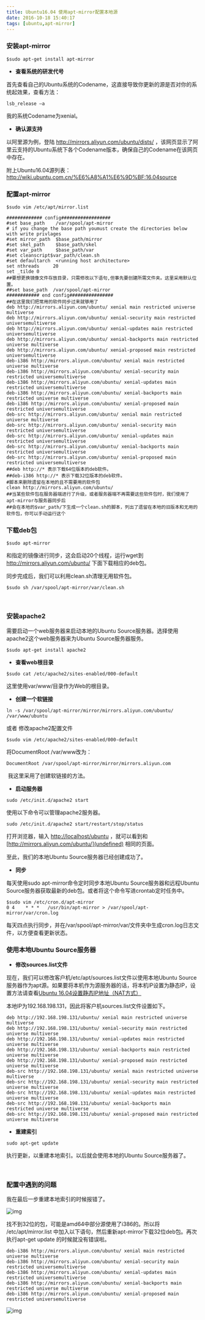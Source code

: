 ```yaml
---
title: Ubuntu16.04 使用apt-mirror配置本地源
date: 2016-10-18 15:40:17
tags: [ubuntu,apt-mirror]
---
```


### **安装apt-mirror**

```shell
$sudo apt-get install apt-mirror
```

- **查看系统的研发代号**

首先查看自己的Ubuntu系统的Codename，这直接导致你更新的源是否对你的系统起效果，查看方法：

```shell
lsb_release –a
```

我的系统Codename为xenial。

- **确认源支持**

以阿里源为例，登陆 http://mirrors.aliyun.com/ubuntu/dists/ ，该网页显示了阿里云支持的Ubuntu系统下各个Codename版本，确保自己的Codename在该网页中存在。

附上Ubuntu16.04源列表：http://wiki.ubuntu.com.cn/%E6%A8%A1%E6%9D%BF:16.04source

<!---more-->

### **配置apt-mirror**

```shell
$sudo vim /etc/apt/mirror.list
```

```shell
############# config##################
#set base_path    /var/spool/apt-mirror
# if you change the base path youmust create the directories below with write privlages
#set mirror_path  $base_path/mirror 
#set skel_path    $base_path/skel
#set var_path     $base_path/var
#set cleanscript$var_path/clean.sh
#set defaultarch  <running host architecture>
set nthreads     20
set _tilde 0
##要想更换镜像文件存放目录，只需修改以下语句,但事先要创建所需文件夹。这里采用默认位置。
##set base_path  /var/spool/apt-mirror
############ end config################
##在这里我们把常用的软件同步过来就够用了
deb http://mirrors.aliyun.com/ubuntu/ xenial main restricted universe multiverse
deb http://mirrors.aliyun.com/ubuntu/ xenial-security main restricted universemultiverse
deb http://mirrors.aliyun.com/ubuntu/ xenial-updates main restricted universemultiverse
deb http://mirrors.aliyun.com/ubuntu/ xenial-backports main restricted universe multiverse
deb http://mirrors.aliyun.com/ubuntu/ xenial-proposed main restricted universemultiverse
deb-i386 http://mirrors.aliyun.com/ubuntu/ xenial main restricted universe multiverse
deb-i386 http://mirrors.aliyun.com/ubuntu/ xenial-security main restricted universemultiverse
deb-i386 http://mirrors.aliyun.com/ubuntu/ xenial-updates main restricted universemultiverse
deb-i386 http://mirrors.aliyun.com/ubuntu/ xenial-backports main restricted universe multiverse
deb-i386 http://mirrors.aliyun.com/ubuntu/ xenial-proposed main restricted universemultiverse
deb-src http://mirrors.aliyun.com/ubuntu/ xenial main restricted universe multiverse
deb-src http://mirrors.aliyun.com/ubuntu/ xenial-security main restricted universemultiverse
deb-src http://mirrors.aliyun.com/ubuntu/ xenial-updates main restricted universemultiverse
deb-src http://mirrors.aliyun.com/ubuntu/ xenial-backports main restricted universemultiverse
deb-src http://mirrors.aliyun.com/ubuntu/ xenial-proposed main restricted universemultiverse
##deb http://* 表示下载64位版本的deb软件。
##deb-i386 http://* 表示下载32位版本的deb软件。
#脚本来删除遗留在本地的且不需要用的软件包
clean http://mirrors.aliyun.com/ubuntu/
##当某些软件包在服务器端进行了升级，或者服务器端不再需要这些软件包时，我们使用了apt-mirror与服务器同步后
##会在本地的$var_path/下生成一个clean.sh的脚本，列出了遗留在本地的旧版本和无用的软件包，你可以手动运行这个
```



### **下载deb包**

```shell
$sudo apt-mirror
```

和指定的镜像进行同步，这会启动20个线程，运行wget到 http://mirrors.aliyun.com/ubuntu/ 下面下载相应的deb包。

同步完成后，我们可以利用clean.sh清理无用软件包。

```shell
$sudo sh /var/spool/apt-mirror/var/clean.sh
```

 

### **安装apache2**

需要启动一个web服务器来启动本地的Ubuntu Source服务器。选择使用apache2这个web服务器来为Ubuntu Source服务器服务。

```shell
$sudo apt-get install apache2
```

- **查看web根目录**

```shell
$sudo cat /etc/apache2/sites-enabled/000-default
```

这里使用var/www/目录作为Web的根目录。

- **创建一个软链接**

```shell
ln -s /var/spool/apt-mirror/mirror/mirrors.aliyun.com/ubuntu/ /var/www/ubuntu
```

或者 修改apache2配置文件

```shell
$sudo vim /etc/apache2/sites-enabled/000-default
```

将DocumentRoot /var/www改为：

```shell
DocumentRoot /var/spool/apt-mirror/mirror/mirrors.aliyun.com
```

 我这里采用了创建软链接的方法。

- **启动服务器**

```shell
sudo /etc/init.d/apache2 start
```

使用以下命令可以管理apache2服务器。

```shell
sudo /etc/init.d/apache2 start/restart/stop/status
```

打开浏览器，输入 [http://localhost/ubuntu](http://localhost/ubuntu) ，就可以看到和 [http://mirrors.aliyun.com/ubuntu/](undefined) 相同的页面。

至此，我们的本地Ubuntu Source服务器已经创建成功了。

- **同步**

每天使用sudo apt-mirror命令定时同步本地Ubuntu Source服务器和远程Ubuntu Source服务器获取最新的deb包。或者将这个命令写进crontab定时任务中。

```shell
$sudo vim /etc/cron.d/apt-mirror
0 4    * * *   /usr/bin/apt-mirror > /var/spool/apt-mirror/var/cron.log
```

每天四点执行同步，并在/var/spool/apt-mirror/var/文件夹中生成cron.log日志文件，以方便查看更新状态。



### **使用本地Ubuntu Source服务器**

- **修改sources.list文件**

现在，我们可以修改客户机/etc/apt/sources.list文件以使用本地Ubuntu Source服务器作为apt源。如果要将本机作为源服务器的话，将本机IP设置为静态IP，设置方法请查看[Ubuntu 16.04设置静态IP地址（NAT方式）](http://blog.csdn.net/lv18092081172/article/details/52081859)

本地IP为192.168.198.131，因此将客户机sources.list文件设置如下。

```shell
deb http://192.168.198.131/ubuntu/ xenial main restricted universe multiverse
deb http://192.168.198.131/ubuntu/ xenial-security main restricted universe multiverse
deb http://192.168.198.131/ubuntu/ xenial-updates main restricted universe multiverse
deb http://192.168.198.131/ubuntu/ xenial-backports main restricted universe multiverse
deb http://192.168.198.131/ubuntu/ xenial-proposed main restricted universe multiverse
deb-src http://192.168.198.131/ubuntu/ xenial main restricted universe multiverse
deb-src http://192.168.198.131/ubuntu/ xenial-security main restricted universe multiverse
deb-src http://192.168.198.131/ubuntu/ xenial-updates main restricted universe multiverse
deb-src http://192.168.198.131/ubuntu/ xenial-backports main restricted universe multiverse
deb-src http://192.168.198.131/ubuntu/ xenial-proposed main restricted universe multiverse
```

- **重建索引**

```shell
sudo apt-get update
```

执行更新，以重建本地索引。以后就会使用本地的Ubuntu Source服务器了。

 

### **配置中遇到的问题**

我在最后一步重建本地索引的时候报错了。

![img](file:///C:\Users\rolex\AppData\Local\Temp\msohtmlclip1\01\clip_image002.jpg)

找不到32位的包，可能是amd64中部分源使用了i386的。所以将 /etc/apt/mirror.list 中加入以下语句，然后重新apt-mirror下载32位deb包。再次执行apt-get update 的时候就没有错误啦。

```shell
deb-i386 http://mirrors.aliyun.com/ubuntu/ xenial main restricted universe multiverse
deb-i386 http://mirrors.aliyun.com/ubuntu/ xenial-security main restricted universemultiverse
deb-i386 http://mirrors.aliyun.com/ubuntu/ xenial-updates main restricted universemultiverse
deb-i386 http://mirrors.aliyun.com/ubuntu/ xenial-backports main restricted universe multiverse
deb-i386 http://mirrors.aliyun.com/ubuntu/ xenial-proposed main restricted universemultiverse
```

![img](file:///C:\Users\rolex\AppData\Local\Temp\msohtmlclip1\01\clip_image004.jpg)

